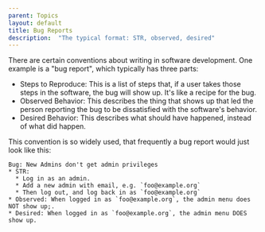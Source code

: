```yaml
---
parent: Topics
layout: default
title: Bug Reports
description:  "The typical format: STR, observed, desired"
---
```


There are certain conventions about writing in software development.  One example is a "bug report", which typically has three parts:

* Steps to Reproduce:   This is a list of steps that, if a user takes those steps in the software, the bug will show up.  It's like a recipe for the bug.
* Observed Behavior: This describes the thing that shows up that led the person reporting the bug to be dissatisfied with the software's behavior.
* Desired Behavior: This describes what should have happened, instead of what did happen.

This convention is so widely used, that frequently a bug report would just look like this:

```
Bug: New Admins don't get admin privileges
* STR:
  * Log in as an admin.
  * Add a new admin with email, e.g. `foo@example.org`
  * Then log out, and log back in as `foo@example.org`
* Observed: When logged in as `foo@example.org`, the admin menu does NOT show up;.
* Desired: When logged in as `foo@example.org`, the admin menu DOES show up.
```
